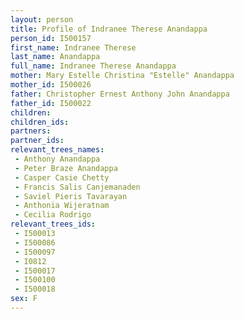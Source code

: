 ```yaml
---
layout: person
title: Profile of Indranee Therese Anandappa
person_id: I500157
first_name: Indranee Therese
last_name: Anandappa
full_name: Indranee Therese Anandappa
mother: Mary Estelle Christina "Estelle" Anandappa
mother_id: I500026
father: Christopher Ernest Anthony John Anandappa
father_id: I500022
children:
children_ids:
partners:
partner_ids:
relevant_trees_names:
 - Anthony Anandappa
 - Peter Braze Anandappa
 - Casper Casie Chetty
 - Francis Salis Canjemanaden
 - Saviel Pieris Tavarayan
 - Anthonia Wijeratnam
 - Cecilia Rodrigo
relevant_trees_ids:
 - I500013
 - I500086
 - I500097
 - I0812
 - I500017
 - I500100
 - I500018
sex: F
---
```


